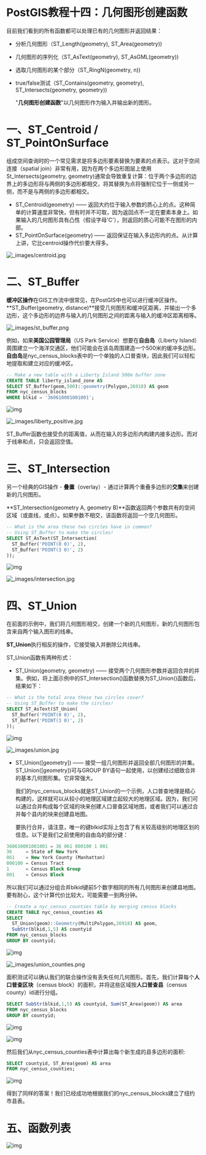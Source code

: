 # PostGIS教程十四：几何图形创建函数

目前我们看到的所有函数都可以处理已有的几何图形并返回结果：

- 分析几何图形（ST_Length(geometry), ST_Area(geometry))
- 几何图形的序列化（ST_AsText(geometry), ST_AsGML(geometry))
- 选取几何图形的某个部分（ST_RingN(geometry, n))
- true/false测试（ST_Contains(geometry, geometry), ST_Intersects(geometry, geometry))

  "**几何图形创建函数**"以几何图形作为输入并输出新的图形。

 

# 一、ST_Centroid / ST_PointOnSurface

  组成空间查询时的一个常见需求是将多边形要素替换为要素的点表示。这对于空间连接（spatial join）非常有用，因为在两个多边形图层上使用St_Intersects(geometry, geometry)通常会导致重复计算：位于两个多边形的边界上的多边形将与两侧的多边形都相交，将其替换为点将强制它位于一侧或另一侧，而不是与两侧的多边形都相交。

- ST_Centroid(geometry)  ——  返回大约位于输入参数的质心上的点。这种简单的计算速度非常快，但有时并不可取，因为返回点不一定在要素本身上。如果输入的几何图形具有凸性（假设字母'C'），则返回的质心可能不在图形的内部。
- ST_PointOnSurface(geometry)  ——  返回保证在输入多边形内的点。从计算上讲，它比centroid操作代价要大得多。

![_images/centroid.jpg](https://postgis.net/workshops/postgis-intro/_images/centroid.jpg)

 

# 二、ST_Buffer

   **缓冲区操作**在GIS工作流中很常见，在PostGIS中也可以进行缓冲区操作。**ST_Buffer(geometry, distance)**接受几何图形和缓冲区距离，并输出一个多边形，这个多边形的边界与输入的几何图形之间的距离与输入的缓冲区距离相等。

![_images/st_buffer.png](https://postgis.net/workshops/postgis-intro/_images/st_buffer.png)

  例如，如果**美国公园管理局**（US Park Service）想要在**自由岛**（Liberty Island）周围建立一个海洋交通区，他们可能会在该岛周围建造一个500米的缓冲多边形。**自由岛**是nyc_census_blocks表中的一个单独的人口普查块，因此我们可以轻松地提取和建立对应的缓冲区。

```sql
-- Make a new table with a Liberty Island 500m buffer zone
CREATE TABLE liberty_island_zone AS
SELECT ST_Buffer(geom,500)::geometry(Polygon,26918) AS geom
FROM nyc_census_blocks
WHERE blkid = '360610001001001';
```

![img](https://img-blog.csdnimg.cn/20190122103000750.png?x-oss-process=image/watermark,type_ZmFuZ3poZW5naGVpdGk,shadow_10,text_aHR0cHM6Ly9ibG9nLmNzZG4ubmV0L3FxXzM1NzMyMTQ3,size_16,color_FFFFFF,t_70)

![_images/liberty_positive.jpg](https://postgis.net/workshops/postgis-intro/_images/liberty_positive.jpg)

  ST_Buffer函数也接受负的距离值，从而在输入的多边形内构建内接多边形。而对于线串和点，只会返回空值。

 

# 三、ST_Intersection

  另一个经典的GIS操作 - **叠置**（overlay）- 通过计算两个重叠多边形的**交集**来创建新的几何图形。

  **ST_Intersection(geometry A, geometry B)**函数返回两个参数共有的空间区域（或直线，或点）。如果参数不相交，该函数将返回一个空几何图形。

```sql
-- What is the area these two circles have in common?
-- Using ST_Buffer to make the circles!
SELECT ST_AsText(ST_Intersection(
  ST_Buffer('POINT(0 0)', 2),
  ST_Buffer('POINT(3 0)', 2)
));
```

![img](https://img-blog.csdnimg.cn/20190122104529256.png?x-oss-process=image/watermark,type_ZmFuZ3poZW5naGVpdGk,shadow_10,text_aHR0cHM6Ly9ibG9nLmNzZG4ubmV0L3FxXzM1NzMyMTQ3,size_16,color_FFFFFF,t_70)

![_images/intersection.jpg](https://postgis.net/workshops/postgis-intro/_images/intersection.jpg)

 

# 四、ST_Union

  在前面的示例中，我们将几何图形相交，创建一个新的几何图形，新的几何图形包含来自两个输入图形的线串。

  **ST_Union**执行相反的操作，它接受输入并删除公共线串。

  ST_Union函数有两种形式：

- ST_Union(geometry, geometry)  ——  接受两个几何图形参数并返回合并的并集。例如，将上面示例中的ST_Intersection()函数替换为ST_Union()函数后，结果如下：

```sql
-- What is the total area these two circles cover?
-- Using ST_Buffer to make the circles!
SELECT ST_AsText(ST_Union(
  ST_Buffer('POINT(0 0)', 2),
  ST_Buffer('POINT(3 0)', 2)
));
```

![img](https://img-blog.csdnimg.cn/20190122105619104.png?x-oss-process=image/watermark,type_ZmFuZ3poZW5naGVpdGk,shadow_10,text_aHR0cHM6Ly9ibG9nLmNzZG4ubmV0L3FxXzM1NzMyMTQ3,size_16,color_FFFFFF,t_70)

![_images/union.jpg](https://postgis.net/workshops/postgis-intro/_images/union.jpg)

- ST_Union([geometry])  ——  接受一组几何图形并返回全部几何图形的并集。ST_Union([geometry])可与GROUP BY语句一起使用，以创建经过细致合并的基本几何图形集。它非常强大。

  我们的nyc_census_blocks就是ST_Union的一个示例，人口普查地理是精心构建的，这样就可以从较小的地理区域建立起较大的地理区域。因为，我们可以通过合并构成每个区域的块来创建人口普查区域地图，或者我们可以通过合并每个县内的块来创建县地图。

  要执行合并，请注意，唯一的键blkid实际上包含了有关较高级别的地理区划的信息。以下是我们之前使用的自由岛的部分键：

```sql
360610001001001 = 36 061 000100 1 001
36     = State of New York
061    = New York County (Manhattan)
000100 = Census Tract
1      = Census Block Group
001    = Census Block
```

  所以我们可以通过分组合并blkid键前5个数字相同的所有几何图形来创建县地图。要有耐心，这个计算代价比较大，可能需要一到两分钟。

```sql
-- Create a nyc_census_counties table by merging census blocks
CREATE TABLE nyc_census_counties AS
SELECT
  ST_Union(geom)::Geometry(MultiPolygon,26918) AS geom,
  SubStr(blkid,1,5) AS countyid
FROM nyc_census_blocks
GROUP BY countyid;
```

![img](https://img-blog.csdnimg.cn/20190122113610361.png?x-oss-process=image/watermark,type_ZmFuZ3poZW5naGVpdGk,shadow_10,text_aHR0cHM6Ly9ibG9nLmNzZG4ubmV0L3FxXzM1NzMyMTQ3,size_16,color_FFFFFF,t_70)

![_images/union_counties.png](https://postgis.net/workshops/postgis-intro/_images/union_counties.png)

  面积测试可以确认我们的联合操作没有丢失任何几何图形。首先，我们计算每个**人口普查区块**（census block）的面积，并将这些区域按**人口普查县**（census county）id进行分组。

```sql
SELECT SubStr(blkid,1,5) AS countyid, Sum(ST_Area(geom)) AS area
FROM nyc_census_blocks
GROUP BY countyid;
```

![img](https://img-blog.csdnimg.cn/20190122114156254.png?x-oss-process=image/watermark,type_ZmFuZ3poZW5naGVpdGk,shadow_10,text_aHR0cHM6Ly9ibG9nLmNzZG4ubmV0L3FxXzM1NzMyMTQ3,size_16,color_FFFFFF,t_70)

![img](https://img-blog.csdnimg.cn/20190122114210958.png)

  然后我们从nyc_census_counties表中计算出每个新生成的县多边形的面积:

```sql
SELECT countyid, ST_Area(geom) AS area
FROM nyc_census_counties;
```

![img](https://img-blog.csdnimg.cn/20190122115224374.png?x-oss-process=image/watermark,type_ZmFuZ3poZW5naGVpdGk,shadow_10,text_aHR0cHM6Ly9ibG9nLmNzZG4ubmV0L3FxXzM1NzMyMTQ3,size_16,color_FFFFFF,t_70)

  得到了同样的答案！我们已经成功地根据我们的nyc_census_blocks建立了纽约市县表。

# 五、函数列表

![img](https://img-blog.csdnimg.cn/20190122115452254.png?x-oss-process=image/watermark,type_ZmFuZ3poZW5naGVpdGk,shadow_10,text_aHR0cHM6Ly9ibG9nLmNzZG4ubmV0L3FxXzM1NzMyMTQ3,size_16,color_FFFFFF,t_70)